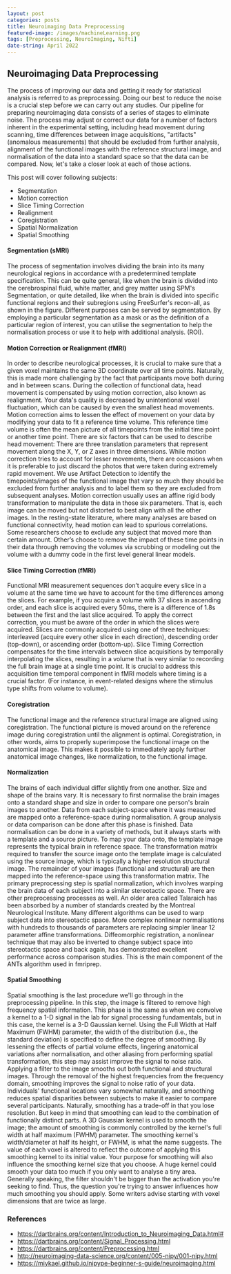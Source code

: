 ```yaml
---
layout: post
categories: posts
title: Neuroimaging Data Preprocessing
featured-image: /images/machineLearning.png
tags: [Preprocessing, NeuroImaging, Nifti]
date-string: April 2022
---
```


## Neuroimaging Data Preprocessing

The process of improving our data and getting it ready for statistical analysis is referred to as preprocessing. Doing our best to reduce the noise is a crucial step before we can carry out any studies. Our pipeline for preparing neuroimaging data consists of a series of stages to eliminate noise. The process may adjust or correct our data for a number of factors inherent in the experimental setting, including head movement during scanning, time differences between image acquisitions, "artifacts" (anomalous measurements) that should be excluded from further analysis, alignment of the functional images with the reference structural image, and normalisation of the data into a standard space so that the data can be compared. Now, let's take a closer look at each of those actions. 

This post will cover following subjects:

+ Segmentation
+ Motion correction
+ Slice Timing Correction
+ Realignment
+ Coregistration
+ Spatial Normalization
+ Spatial Smoothing


#### Segmentation (sMRI)

The process of segmentation involves dividing the brain into its many neurological regions in accordance with a predetermined template specification. This can be quite general, like when the brain is divided into the cerebrospinal fluid, white matter, and grey matter using SPM's Segmentation, or quite detailed, like when the brain is divided into specific functional regions and their subregions using FreeSurfer's recon-all, as shown in the figure. Different purposes can be served by segmentation. By employing a particular segmentation as a mask or as the definition of a particular region of interest, you can utilise the segmentation to help the normalisation process or use it to help with additional analysis. (ROI).

#### Motion Correction or Realignment (fMRI)


In order to describe neurological processes, it is crucial to make sure that a given voxel maintains the same 3D coordinate over all time points. Naturally, this is made more challenging by the fact that participants move both during and in between scans. During the collection of functional data, head movement is compensated by using motion correction, also known as realignment. Your data's quality is decreased by unintentional voxel fluctuation, which can be caused by even the smallest head movements. Motion correction aims to lessen the effect of movement on your data by modifying your data to fit a reference time volume. This reference time volume is often the mean picture of all timepoints from the initial time point or another time point. There are six factors that can be used to describe head movement: There are three translation parameters that represent movement along the X, Y, or Z axes in three dimensions. While motion correction tries to account for lesser movements, there are occasions when it is preferable to just discard the photos that were taken during extremely rapid movement. We use Artifact Detection to identify the timepoints/images of the functional image that vary so much they should be excluded from further analysis and to label them so they are excluded from subsequent analyses. Motion correction usually uses an affine rigid body transformation to manipulate the data in those six parameters. That is, each image can be moved but not distorted to best align with all the other images. In the resting-state literature, where many analyses are based on functional connectivity, head motion can lead to spurious correlations. Some researchers choose to exclude any subject that moved more than certain amount. Other’s choose to remove the impact of these time points in their data through removing the volumes via scrubbing or modeling out the volume with a dummy code in the first level general linear models. 

#### Slice Timing Correction (fMRI)

Functional MRI measurement sequences don’t acquire every slice in a volume at the same time we have to account for the time differences among the slices. For example, if you acquire a volume with 37 slices in ascending order, and each slice is acquired every 50ms, there is a difference of 1.8s between the first and the last slice acquired. To apply the correct correction, you must be aware of the order in which the slices were acquired. Slices are commonly acquired using one of three techniques: interleaved (acquire every other slice in each direction), descending order (top-down), or ascending order (bottom-up). Slice Timing Correction compensates for the time intervals between slice acquisitions by temporally interpolating the slices, resulting in a volume that is very similar to recording the full brain image at a single time point. It is crucial to address this acquisition time temporal component in fMRI models where timing is a crucial factor. (For instance, in event-related designs where the stimulus type shifts from volume to volume).

#### Coregistration

The functional image and the reference structural image are aligned using coregistration. The functional picture is moved around on the reference image during coregistration until the alignment is optimal. Coregistration, in other words, aims to properly superimpose the functional image on the anatomical image. This makes it possible to immediately apply further anatomical image changes, like normalization, to the functional image.

#### Normalization

The brains of each individual differ slightly from one another. Size and shape of the brains vary. It is necessary to first normalise the brain images onto a standard shape and size in order to compare one person's brain images to another. Data from each subject-space where it was measured are mapped onto a reference-space during normalisation. A group analysis or data comparison can be done after this phase is finished. Data normalisation can be done in a variety of methods, but it always starts with a template and a source picture. To map your data onto, the template image represents the typical brain in reference space. The transformation matrix required to transfer the source image onto the template image is calculated using the source image, which is typically a higher resolution structural image. The remainder of your images (functional and structural) are then mapped into the reference-space using this transformation matrix. The primary preprocessing step is spatial normalization, which involves warping the brain data of each subject into a similar stereotactic space. There are other preprocessing processes as well. An older area called Talaraich has been absorbed by a number of standards created by the Montreal Neurological Institute. Many different algorithms can be used to warp subject data into stereotactic space. More complex nonlinear normalisations with hundreds to thousands of parameters are replacing simpler linear 12 parameter affine transformations. Diffeomorphic registration, a nonlinear technique that may also be inverted to change subject space into stereotactic space and back again, has demonstrated excellent performance across comparison studies. This is the main component of the ANTs algorithm used in fmriprep. 


#### Spatial Smoothing

Spatial smoothing is the last procedure we'll go through in the preprocessing pipeline. In this step, the image is filtered to remove high frequency spatial information. This phase is the same as when we convolve a kernel to a 1-D signal in the lab for signal processing fundamentals, but in this case, the kernel is a 3-D Gaussian kernel. Using the Full Width at Half Maximum (FWHM) parameter, the width of the distribution (i.e., the standard deviation) is specified to define the degree of smoothing. By lessening the effects of partial volume effects, lingering anatomical variations after normalisation, and other aliasing from performing spatial transformation, this step may assist improve the signal to noise ratio. Applying a filter to the image smooths out both functional and structural images. Through the removal of the highest frequencies from the frequency domain, smoothing improves the signal to noise ratio of your data. Individuals' functional locations vary somewhat naturally, and smoothing reduces spatial disparities between subjects to make it easier to compare several participants. Naturally, smoothing has a trade-off in that you lose resolution. But keep in mind that smoothing can lead to the combination of functionally distinct parts. A 3D Gaussian kernel is used to smooth the image; the amount of smoothing is commonly controlled by the kernel's full width at half maximum (FWHM) parameter. The smoothing kernel's width/diameter at half its height, or FWHM, is what the name suggests. The value of each voxel is altered to reflect the outcome of applying this smoothing kernel to its initial value. Your purpose for smoothing will also influence the smoothing kernel size that you choose. A huge kernel could smooth your data too much if you only want to analyse a tiny area. Generally speaking, the filter shouldn't be bigger than the activation you're seeking to find. Thus, the question you're trying to answer influences how much smoothing you should apply. Some writers advise starting with voxel dimensions that are twice as large.

### References
+ https://dartbrains.org/content/Introduction_to_Neuroimaging_Data.html#
+ https://dartbrains.org/content/Signal_Processing.html
+ https://dartbrains.org/content/Preprocessing.html
+ http://neuroimaging-data-science.org/content/005-nipy/001-nipy.html
+ https://miykael.github.io/nipype-beginner-s-guide/neuroimaging.html
